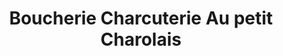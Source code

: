 ---
title: "Boucherie Charcuterie Au petit Charolais"
url: /aubagne/boucherie-charcuterie-au-petit-charolais/
shop: boucherie
---